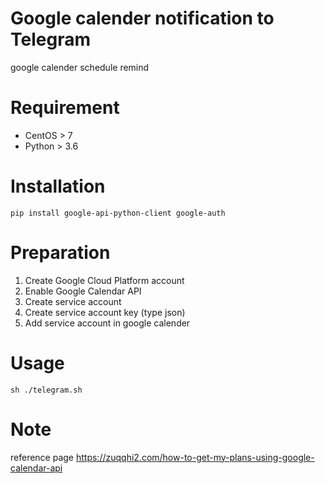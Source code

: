 # Google calender notification to Telegram
google calender schedule remind

# Requirement
* CentOS > 7
* Python > 3.6

# Installation
```
pip install google-api-python-client google-auth
```

# Preparation
1. Create Google Cloud Platform account
2. Enable Google Calendar API
3. Create service account
4. Create service account key (type json)
5. Add service account in google calender

# Usage
```
sh ./telegram.sh
```

# Note
reference page
https://zuqqhi2.com/how-to-get-my-plans-using-google-calendar-api
